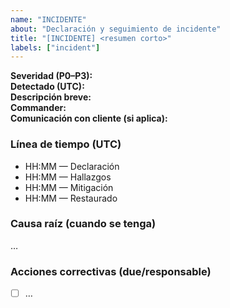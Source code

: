 ```yaml
---
name: "INCIDENTE"
about: "Declaración y seguimiento de incidente"
title: "[INCIDENTE] <resumen corto>"
labels: ["incident"]
---
```


**Severidad (P0–P3):**  
**Detectado (UTC):**  
**Descripción breve:**  
**Commander:**  
**Comunicación con cliente (si aplica):**  

### Línea de tiempo (UTC)
- HH:MM — Declaración
- HH:MM — Hallazgos
- HH:MM — Mitigación
- HH:MM — Restaurado

### Causa raíz (cuando se tenga)
…

### Acciones correctivas (due/responsable)
- [ ] …
